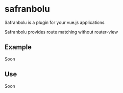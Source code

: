 # safranbolu

Safranbolu is a plugin for your vue.js applications 

Safranbolu provides route matching without router-view

## Example
  Soon
## Use
  Soon
